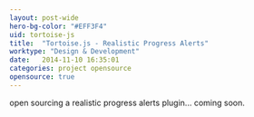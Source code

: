 ```yaml
---
layout: post-wide
hero-bg-color: "#EFF3F4"
uid: tortoise-js
title:  "Tortoise.js - Realistic Progress Alerts"
worktype: "Design & Development"
date:   2014-11-10 16:35:01
categories: project opensource
opensource: true
---
```


<p>
  open sourcing a realistic progress alerts plugin... coming soon.
</p>

<p>
</p>

